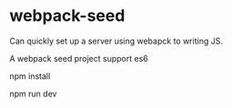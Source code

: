 # webpack-seed
Can quickly set up a server using webapck to writing JS.

A webpack seed project support es6

npm install

npm run dev